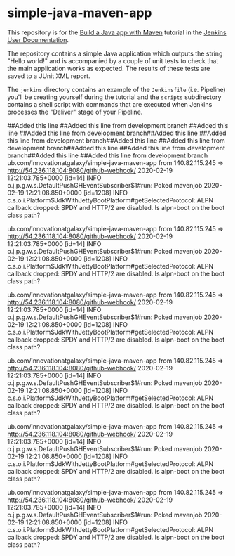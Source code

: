 # simple-java-maven-app

This repository is for the
[Build a Java app with Maven](https://jenkins.io/doc/tutorials/build-a-java-app-with-maven/)
tutorial in the [Jenkins User Documentation](https://jenkins.io/doc/).

The repository contains a simple Java application which outputs the string
"Hello world!" and is accompanied by a couple of unit tests to check that the
main application works as expected. The results of these tests are saved to a
JUnit XML report.

The `jenkins` directory contains an example of the `Jenkinsfile` (i.e. Pipeline)
you'll be creating yourself during the tutorial and the `scripts` subdirectory
contains a shell script with commands that are executed when Jenkins processes
the "Deliver" stage of your Pipeline.

##Added this line
##Added this line from development branch
##Added this line
##Added this line from development branch##Added this line
##Added this line from development branch##Added this line
##Added this line from development branch##Added this line
##Added this line from development branch##Added this line
##Added this line from development branch
ub.com/innovationatgalaxy/simple-java-maven-app from 140.82.115.245 ⇒ http://54.236.118.104:8080/github-webhook/
2020-02-19 12:21:03.785+0000 [id=14]    INFO    o.j.p.g.w.s.DefaultPushGHEventSubscriber$1#run: Poked mavenjob
2020-02-19 12:21:08.850+0000 [id=1208]  INFO    c.s.o.i.Platform$JdkWithJettyBootPlatform#getSelectedProtocol: ALPN callback dropped: SPDY and HTTP/2 are disabled. Is alpn-boot on the boot class path?


ub.com/innovationatgalaxy/simple-java-maven-app from 140.82.115.245 ⇒ http://54.236.118.104:8080/github-webhook/
2020-02-19 12:21:03.785+0000 [id=14]    INFO    o.j.p.g.w.s.DefaultPushGHEventSubscriber$1#run: Poked mavenjob
2020-02-19 12:21:08.850+0000 [id=1208]  INFO    c.s.o.i.Platform$JdkWithJettyBootPlatform#getSelectedProtocol: ALPN callback dropped: SPDY and HTTP/2 are disabled. Is alpn-boot on the boot class path?


ub.com/innovationatgalaxy/simple-java-maven-app from 140.82.115.245 ⇒ http://54.236.118.104:8080/github-webhook/
2020-02-19 12:21:03.785+0000 [id=14]    INFO    o.j.p.g.w.s.DefaultPushGHEventSubscriber$1#run: Poked mavenjob
2020-02-19 12:21:08.850+0000 [id=1208]  INFO    c.s.o.i.Platform$JdkWithJettyBootPlatform#getSelectedProtocol: ALPN callback dropped: SPDY and HTTP/2 are disabled. Is alpn-boot on the boot class path?


ub.com/innovationatgalaxy/simple-java-maven-app from 140.82.115.245 ⇒ http://54.236.118.104:8080/github-webhook/
2020-02-19 12:21:03.785+0000 [id=14]    INFO    o.j.p.g.w.s.DefaultPushGHEventSubscriber$1#run: Poked mavenjob
2020-02-19 12:21:08.850+0000 [id=1208]  INFO    c.s.o.i.Platform$JdkWithJettyBootPlatform#getSelectedProtocol: ALPN callback dropped: SPDY and HTTP/2 are disabled. Is alpn-boot on the boot class path?


ub.com/innovationatgalaxy/simple-java-maven-app from 140.82.115.245 ⇒ http://54.236.118.104:8080/github-webhook/
2020-02-19 12:21:03.785+0000 [id=14]    INFO    o.j.p.g.w.s.DefaultPushGHEventSubscriber$1#run: Poked mavenjob
2020-02-19 12:21:08.850+0000 [id=1208]  INFO    c.s.o.i.Platform$JdkWithJettyBootPlatform#getSelectedProtocol: ALPN callback dropped: SPDY and HTTP/2 are disabled. Is alpn-boot on the boot class path?


ub.com/innovationatgalaxy/simple-java-maven-app from 140.82.115.245 ⇒ http://54.236.118.104:8080/github-webhook/
2020-02-19 12:21:03.785+0000 [id=14]    INFO    o.j.p.g.w.s.DefaultPushGHEventSubscriber$1#run: Poked mavenjob
2020-02-19 12:21:08.850+0000 [id=1208]  INFO    c.s.o.i.Platform$JdkWithJettyBootPlatform#getSelectedProtocol: ALPN callback dropped: SPDY and HTTP/2 are disabled. Is alpn-boot on the boot class path?


